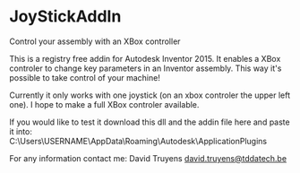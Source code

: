 # JoyStickAddIn
Control your assembly with an XBox controller

This is a registry free addin for Autodesk Inventor 2015. 
It enables a XBox controler to change key parameters in an Inventor assembly. This way it's possible to take control of your machine!

Currently it only works with one joystick (on an xbox controler the upper left one). I hope to make a full XBox controler available.

If you would like to test it download this dll and the addin file here and paste it into: C:\Users\USERNAME\AppData\Roaming\Autodesk\ApplicationPlugins

For any information contact me:
David Truyens
david.truyens@tddatech.be
